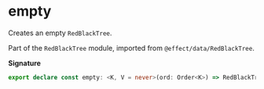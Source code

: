 # empty

Creates an empty `RedBlackTree`.

Part of the `RedBlackTree` module, imported from `@effect/data/RedBlackTree`.

**Signature**

```ts
export declare const empty: <K, V = never>(ord: Order<K>) => RedBlackTree<K, V>
```
